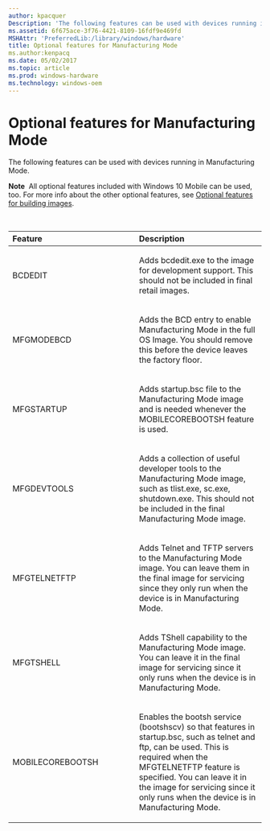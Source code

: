 ```yaml
---
author: kpacquer
Description: 'The following features can be used with devices running in Manufacturing Mode.'
ms.assetid: 6f675ace-3f76-4421-8109-16fdf9e469fd
MSHAttr: 'PreferredLib:/library/windows/hardware'
title: Optional features for Manufacturing Mode
ms.author:kenpacq
ms.date: 05/02/2017
ms.topic: article
ms.prod: windows-hardware
ms.technology: windows-oem
---
```


# Optional features for Manufacturing Mode


The following features can be used with devices running in Manufacturing Mode.

**Note**  All optional features included with Windows 10 Mobile can be used, too. For more info about the other optional features, see [Optional features for building images](https://msdn.microsoft.com/library/windows/hardware/dn756780).

 

<table>
<colgroup>
<col width="50%" />
<col width="50%" />
</colgroup>
<thead>
<tr class="header">
<th align="left">Feature</th>
<th align="left">Description</th>
</tr>
</thead>
<tbody>
<tr class="odd">
<td align="left"><p>BCDEDIT</p></td>
<td align="left"><p>Adds bcdedit.exe to the image for development support. This should not be included in final retail images.</p></td>
</tr>
<tr class="even">
<td align="left"><p>MFGMODEBCD</p></td>
<td align="left"><p>Adds the BCD entry to enable Manufacturing Mode in the full OS Image. You should remove this before the device leaves the factory floor.</p></td>
</tr>
<tr class="odd">
<td align="left"><p>MFGSTARTUP</p></td>
<td align="left"><p>Adds startup.bsc file to the Manufacturing Mode image and is needed whenever the MOBILECOREBOOTSH feature is used.</p></td>
</tr>
<tr class="even">
<td align="left"><p>MFGDEVTOOLS</p></td>
<td align="left"><p>Adds a collection of useful developer tools to the Manufacturing Mode image, such as tlist.exe, sc.exe, shutdown.exe. This should not be included in the final Manufacturing Mode image.</p></td>
</tr>
<tr class="odd">
<td align="left"><p>MFGTELNETFTP</p></td>
<td align="left"><p>Adds Telnet and TFTP servers to the Manufacturing Mode image. You can leave them in the final image for servicing since they only run when the device is in Manufacturing Mode.</p></td>
</tr>
<tr class="even">
<td align="left"><p>MFGTSHELL</p></td>
<td align="left"><p>Adds TShell capability to the Manufacturing Mode image. You can leave it in the final image for servicing since it only runs when the device is in Manufacturing Mode.</p></td>
</tr>
<tr class="odd">
<td align="left"><p>MOBILECOREBOOTSH</p></td>
<td align="left"><p>Enables the bootsh service (bootshscv) so that features in startup.bsc, such as telnet and ftp, can be used. This is required when the MFGTELNETFTP feature is specified. You can leave it in the image for servicing since it only runs when the device is in Manufacturing Mode.</p></td>
</tr>
</tbody>
</table>

 

 

 






